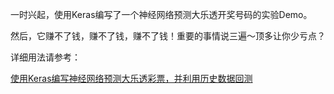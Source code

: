 一时兴起，使用Keras编写了一个神经网络预测大乐透开奖号码的实验Demo。

然后，它赚不了钱，赚不了钱，赚不了钱！重要的事情说三遍～顶多让你少亏点？

详细用法请参考：

[使用Keras编写神经网络预测大乐透彩票，并利用历史数据回测](https://blog.csdn.net/aaronjny/article/details/103276212)
